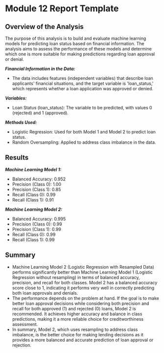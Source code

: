 # Module 12 Report Template

## Overview of the Analysis

The purpose of this analysis is to build and evaluate machine learning models for predicting loan status based on financial information. The analysis aims to assess the performance of these models and determine which one is more suitable for making predictions regarding loan approval or denial.

***Financial Information in the Data:***
- The data includes features (independent variables) that describe loan applicants' financial situations, and the target variable is 'loan_status,' which represents whether a loan application was approved or denied.

***Variables:***
- Loan Status (loan_status): The variable to be predicted, with values 0 (rejected) and 1 (approved).

***Methods Used:***
- Logistic Regression: Used for both Model 1 and Model 2 to predict loan status.
- Random Oversampling: Applied to address class imbalance in the data.

## Results

***Machine Learning Model 1:***
- Balanced Accuracy: 0.952
- Precision (Class 0): 1.00
- Precision (Class 1): 0.85
- Recall (Class 0): 0.99
- Recall (Class 1): 0.91

***Machine Learning Model 2:***
- Balanced Accuracy: 0.995
- Precision (Class 0): 0.99
- Precision (Class 1): 0.99
- Recall (Class 0): 0.99
- Recall (Class 1): 0.99

## Summary
- Machine Learning Model 2 (Logistic Regression with Resampled Data) performs significantly better than Machine Learning Model 1 (Logistic Regression without resampling) in terms of balanced accuracy, precision, and recall for both classes. Model 2 has a balanced accuracy score close to 1, indicating it performs very well in correctly predicting both loan approvals and denials.
- The performance depends on the problem at hand. If the goal is to make better loan approval decisions while considering both precision and recall for both approved (1) and rejected (0) loans, Model 2 is recommended. It achieves higher accuracy and balance in class predictions, making it a more reliable choice for creditworthiness assessment.
- In summary, Model 2, which uses resampling to address class imbalance, is the better choice for making lending decisions as it provides a more balanced and accurate prediction of loan approval or rejection.
